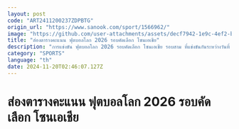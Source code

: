 ```yaml
---
layout: post
code: "ART2411200237ZDPBTG"
origin_url: "https://www.sanook.com/sport/1566962/"
image: "https://github.com/user-attachments/assets/decf7942-1e9c-4ef2-b01a-1cc32b481029"
title: "ส่องตารางคะแนน ฟุตบอลโลก 2026 รอบคัดเลือก โซนเอเชีย"
description: "การแข่งขัน ฟุตบอลโลก 2026 รอบคัดเลือก โซนเอเชีย รอบสาม ที่แข่งขันกันระหว่างวันที่ 5 กันยายน 2567 - วันที่ 10 มิถุนายน 2568"
category: "SPORTS"
language: "th"
date: 2024-11-20T02:46:07.127Z
---
```


# ส่องตารางคะแนน ฟุตบอลโลก 2026 รอบคัดเลือก โซนเอเชีย